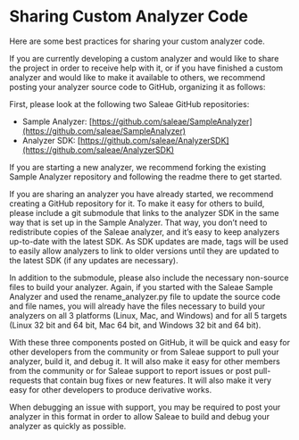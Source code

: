 # Sharing Custom Analyzer Code

Here are some best practices for sharing your custom analyzer code.

If you are currently developing a custom analyzer and would like to share the project in order to receive help with it, or if you have finished a custom analyzer and would like to make it available to others, we recommend posting your analyzer source code to GitHub, organizing it as follows:

First, please look at the following two Saleae GitHub repositories:

* Sample Analyzer: [https://github.com/saleae/SampleAnalyzer](https://github.com/saleae/SampleAnalyzer)
* Analyzer SDK: [https://github.com/saleae/AnalyzerSDK](https://github.com/saleae/AnalyzerSDK)

If you are starting a new analyzer, we recommend forking the existing Sample Analyzer repository and following the readme there to get started.

If you are sharing an analyzer you have already started, we recommend creating a GitHub repository for it. To make it easy for others to build, please include a git submodule that links to the analyzer SDK in the same way that is set up in the Sample Analyzer. That way, you don’t need to redistribute copies of the Saleae analyzer, and it’s easy to keep analyzers up-to-date with the latest SDK. As SDK updates are made, tags will be used to easily allow analyzers to link to older versions until they are updated to the latest SDK (if any updates are necessary).

In addition to the submodule, please also include the necessary non-source files to build your analyzer. Again, if you started with the Saleae Sample Analyzer and used the rename\_analyzer.py file to update the source code and file names, you will already have the files necessary to build your analyzers on all 3 platforms (Linux, Mac, and Windows) and for all 5 targets (Linux 32 bit and 64 bit, Mac 64 bit, and Windows 32 bit and 64 bit).

With these three components posted on GitHub, it will be quick and easy for other developers from the community or from Saleae support to pull your analyzer, build it, and debug it. It will also make it easy for other members from the community or for Saleae support to report issues or post pull-requests that contain bug fixes or new features. It will also make it very easy for other developers to produce derivative works.

When debugging an issue with support, you may be required to post your analyzer in this format in order to allow Saleae to build and debug your analyzer as quickly as possible.
